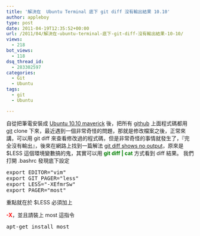 ```yaml
---
title: '解決在  Ubuntu Terminal 底下 git diff 沒有輸出結果 10.10'
author: appleboy
type: post
date: 2011-04-19T12:35:52+00:00
url: /2011/04/解決在-ubuntu-terminal-底下-git-diff-沒有輸出結果-10-10/
views:
  - 218
bot_views:
  - 118
dsq_thread_id:
  - 283302597
categories:
  - Git
  - Ubuntu
tags:
  - git
  - Ubuntu

---
```

自從把筆電安裝成 [Ubuntu 10.10 maverick][1] 後，把所有 <a href="http://github.com" target="_blank">github</a> 上面程式碼都用 [git][2] clone 下來，最近遇到一個非常奇怪的問題，那就是修改檔案之後，正常來講，可以用 git diff 來查看修改過的程式碼，但是非常奇怪的事情就發生了，『完全沒有輸出』，後來在網路上找到一篇解法 [git diff shows no output][3]，原來是 $LESS 這個環境變數搞的鬼，其實可以用 <span style="color:green"><strong>git diff | cat</strong></span> 方式看到 diff 結果。 我們打開 .bashrc 發現底下設定 

<pre class="brush: bash; title: ; notranslate" title="">export EDITOR="vim"
export GIT_PAGER="less"
export LESS="-XEfmrSw"
export PAGER="most"</pre> 重點就在於 $LESS 必須加上 

<span style="color:red"><strong>-X</strong></span>，並且請裝上 most 這指令 

<pre class="brush: bash; title: ; notranslate" title="">apt-get install most</pre>

 [1]: http://www.ubuntu-tw.org/
 [2]: http://git-scm.com/
 [3]: http://git.661346.n2.nabble.com/git-diff-shows-no-output-td5444443.html